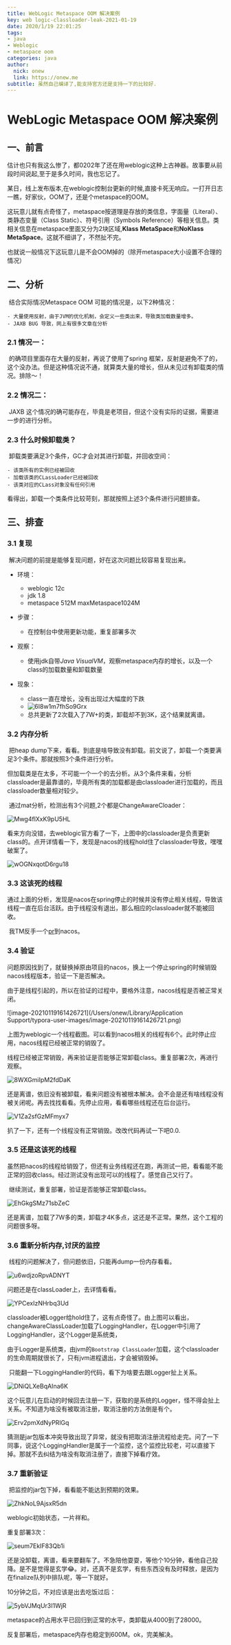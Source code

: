 ```yaml
---
title: WebLogic Metaspace OOM 解决案例
key: web logic-classloader-leak-2021-01-19
date: 2020/1/19 22:01:25
tags:
- java
- Weblogic
- metaspace oom
categories: java
author:
  nick: onew
  link: https://onew.me
subtitle: 虽然自己编译了,能支持官方还是支持一下的比较好.
---
```




# WebLogic Metaspace OOM 解决案例

## 一、前言

​	估计也只有我这么惨了，都0202年了还在用weblogic这种上古神器。故事要从前段时间说起,至于是多久时间，我也忘记了。

​	某日，线上发布版本,在weblogic控制台更新的时候,直接卡死无响应。一打开日志一瞧，好家伙，OOM了，还是个metaspace的OOM。

​	这玩意儿就有点奇怪了，metaspace按道理是存放的类信息，字面量（Literal）、类静态变量（Class Static）、符号引用（Symbols Reference）等相关信息。类相关信息在metaspace里面又分为2块区域,**Klass MetaSpace**和**NoKlass MetaSpace**。这就不细讲了，不然扯不完。

​	也就说一般情况下这玩意儿是不会OOM掉的（除开metaspace大小设置不合理的情况）



## 二、分析

​	结合实际情况Metaspace OOM 可能的情况是，以下2种情况：

	- 大量使用反射，由于JVM的优化机制，会定义一些类出来，导致类加载数量增多。
	- JAXB BUG 导致，网上有很多文章在分析



### 2.1 情况一：

​	的确项目里面存在大量的反射，再说了使用了spring 框架，反射是避免不了的，这个没办法。但是这种情况说不通，就算类大量的增长，但从未见过有卸载类的情况。排除～！



### 2.2 情况二：

​	JAXB 这个情况的确可能存在，毕竟是老项目，但这个没有实际的证据，需要进一步的进行分析。

### 2.3 什么时候卸载类？

​	卸载类要满足3个条件，GC才会对其进行卸载，并回收空间：

	- 该类所有的实例已经被回收
	- 加载该类的CLassLoader已经被回收
	- 该类对应的CLass对象没有任何引用

看得出，卸载一个类条件比较苛刻，那就按照上述3个条件进行问题排查。



## 三、排查

### 3.1 复现

​	解决问题的前提是能够复现问题，好在这次问题比较容易复现出来。

 - 环境：
   	- weblogic 12c
    - jdk 1.8
    - metaspace 512M maxMetaspace1024M

- 步骤：
  - 在控制台中使用更新功能，重复部署多次
- 观察：
  - 使用jdk自带*Java VisualVM*，观察metaspace内存的增长，以及一个class的加载数量和卸载数量
- 现象：
  - class一直在增长，没有出现过大幅度的下跌
  - ![6I8w1m7fhSo9Grx](https://i.loli.net/2021/01/19/6I8w1m7fhSo9Grx.png)
  - 总共更新了2次载入了7W+的类，卸载却不到3K，这个结果就离谱。

### 3.2 内存分析

​	把heap dump下来，看看。到底是啥导致没有卸载。前文说了，卸载一个类要满足3个条件。那就按照3个条件进行分析。

​	但加载类是在太多，不可能一个一个的去分析。从3个条件来看，分析classloader是最靠谱的，毕竟所有类的加载都是由classloader进行加载的，而且classloader数量相对较少。

​	通过mat分析，检测出有3个问题,2个都是ChangeAwareCloader：

![Mwg4flXxK9pU5HL](https://i.loli.net/2021/01/19/Mwg4flXxK9pU5HL.png)

看来方向没错，去weblogic官方看了一下，上图中的classloader是负责更新class的。点开详情看一下，发现是nacos的线程hold住了classloader导致，嘿嘿破案了。

![wOGNxqotD6rgu18](https://i.loli.net/2021/01/19/wOGNxqotD6rgu18.png)

### 3.3 这该死的线程

​	通过上面的分析，发现是nacos在spring停止的时候并没有停止相关线程，导致该线程一直在后台活跃。由于线程没有退出，那么相应的classloader就不能被回收。

​	我TM反手一个[pr](https://github.com/alibaba/spring-cloud-alibaba/pull/1892)到nacos。

### 3.4 验证

​	问题原因找到了，就替换掉原由项目的nacos，换上一个停止spring的时候销毁nacos线程版本，验证一下是否解决。

​	由于是线程引起的，所以在验证的过程中，要格外注意，nacos线程是否被正常关闭。

![image-20210119161426721](/Users/onew/Library/Application Support/typora-user-images/image-20210119161426721.png)

上图为weblogic一个线程截图。可以看到nacos相关的线程有6个。此时停止应用，nacos线程已经被正常的销毁了。

​	线程已经被正常销毁，再来验证是否能够正常卸载class。重复部署2次，再进行观察。

![8WXGmiIpM2fdDaK](https://i.loli.net/2021/01/19/8WXGmiIpM2fdDaK.png)

​	还是离谱，依旧没有被卸载，看来问题没有被根本解决。会不会是还有啥线程没有被关闭呢。再去找找看看。先停止应用，看看哪些线程还在后台运行。

![V1Za2sfGzMFmyx7](https://i.loli.net/2021/01/19/V1Za2sfGzMFmyx7.jpg)

扒了一下，还有一个线程没有正常销毁。改改代码再试一下吧0.0.



### 3.5 还是这该死的线程

​	虽然把nacos的线程给销毁了，但还有业务线程还在跑，再测试一把，看看能不能正常的回收class。经过测试没有出现可以的线程了。感觉自己又行了。

​	继续测试，重复部署，验证是否能够正常卸载class。

![EhGkgSMz71sbZeC](https://i.loli.net/2021/01/19/EhGkgSMz71sbZeC.png)

还是离谱，加载了7W多的类，卸载才4K多点，这还是不正常。果然，这个工程的问题很多呀。



### 3.6 重新分析内存,讨厌的监控

​	线程的问题解决了，但问题依旧，只能再dump一份内存看看。

![u6wdjzoRpvADNYT](https://i.loli.net/2021/01/19/u6wdjzoRpvADNYT.png)

问题还是在classLoader上，去详情看看。

![YPCexIzNHrbq3Ud](https://i.loli.net/2021/01/19/YPCexIzNHrbq3Ud.png)

classloader被Logger给hold住了，这有点奇怪了。由上图可以看出，changeAwareClassLoader加载了LoggingHandler，在Logger中引用了LoggingHandler，这个Logger是系统类，

​	由于Logger是系统类，由jvm的`Bootstrap ClassLoader`加载，这个classloader的生命周期就很长了，只有jvm进程退出，才会被销毁掉。

​	只能翻一下LoggingHandler的代码，看下为啥要去跟Logger扯上关系。

![DNiQLXeBqAIna6K](https://i.loli.net/2021/01/19/DNiQLXeBqAIna6K.png)

这个玩意儿在启动的时候回去注册一下，获取的是系统的Logger，怪不得会扯上关系。不知道为啥没有被取消注册，取消注册的方法倒是有个。

![Erv2pmXdNyPRlGq](https://i.loli.net/2021/01/19/Erv2pmXdNyPRlGq.png)

猜测是jar包版本冲突导致出现了异常，就没有把取消注册流程给走完。问了一下同事，说这个LoggingHandler是属于一个监控，这个监控比较老，可以直接下掉。那就不去纠结为啥没有取消注册了，直接下掉看疗效。



### 3.7 重新验证

​	把监控的jar包下掉，看看能不能达到预期的效果。

![ZhkNoL9AjsxR5dn](https://i.loli.net/2021/01/19/ZhkNoL9AjsxR5dn.png)

weblogic初始状态，一片祥和。

重复部署3次：

![seum7EkIF83Qb1i](https://i.loli.net/2021/01/19/seum7EkIF83Qb1i.png)

还是没卸载，离谱，看来要翻车了。不急陪他耍耍，等他个10分钟，看他自己投降。是不是觉得是玄学😂。对，还真不是玄学，有些东西没有及时释放，是因为在finalize队列中排队呢，等一下就好。

10分钟之后，不对应该是出去吃饭过后：

![5ybVJMqUr3I1WjR](https://i.loli.net/2021/01/19/5ybVJMqUr3I1WjR.png)

metaspace的占用水平已回归到正常的水平，类卸载从4000到了28000。

反复部署后，metaspace内存也稳定到600M。ok，完美解决。









​	